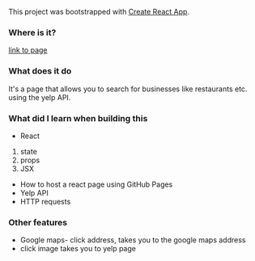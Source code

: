 This project was bootstrapped with [Create React App](https://github.com/facebook/create-react-app).

### Where is it?
[link to page](https://pokumars.github.io/ravenous/)



### What does it do

It's a page that allows you to search for businesses like restaurants etc. using the yelp API.

### What did I learn when building this

<ul>
  <li>React</li>
</ul>
<ol>
  <li>state</li>
  <li>props</li>
  <li>JSX</li>
</ol>
<ul>
  <li>How to host a react page using GitHub Pages</li>
  <li>Yelp API</li>
  <li>HTTP requests</li>
</ul>

### Other features
<ul>
  <li>Google maps- click address, takes you to the google maps address</li>
  <li>click image takes you to yelp page</li>
</ul>
